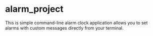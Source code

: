 # alarm_project

This is simple command-line alarm clock application allows you to set alarms with custom messages directly from your terminal.

